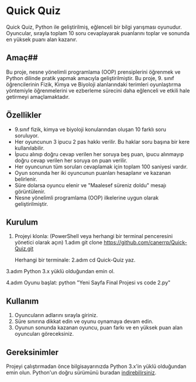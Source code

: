 # Quick Quiz #

Quick Quiz, Python ile geliştirilmiş, eğlenceli bir bilgi yarışması oyunudur. Oyuncular, sırayla toplam 10 soru cevaplayarak puanlarını toplar ve sonunda en yüksek puanı alan kazanır.

## Amaç##

Bu proje, nesne yönelimli programlama (OOP) prensiplerini öğrenmek ve Python dilinde pratik yapmak amacıyla geliştirilmiştir.
Bu proje, 9. sınıf öğrencilerinin Fizik, Kimya ve Biyoloji alanlarındaki terimleri oyunlaştırma yöntemiyle öğrenmelerini ve ezberleme sürecini daha eğlenceli ve etkili hale getirmeyi amaçlamaktadır.

## Özellikler ##

- 9.sınıf fizik, kimya ve biyoloji konularından oluşan 10 farklı soru soruluyor.
- Her oyuncunun 3 ipucu 2 pas hakkı verilir. Bu haklar soru başına bir kere kullanılabilir.
- İpucu alınıp doğru cevap verilen her soruya beş puan, ipucu alınmayıp doğru cevap verilen her soruya on puan verilir.
- Her oyuncunun tüm soruları cevaplamak için toplam 100 saniyesi vardır.
- Oyun sonunda her iki oyuncunun puanları hesaplanır ve kazanan belirlenir.
- Süre dolarsa oyuncu elenir ve "Maalesef süreniz doldu" mesajı görüntülenir.
- Nesne yönelimli programlama (OOP) ilkelerine uygun olarak geliştirilmiştir.

## Kurulum ##

1. Projeyi klonla: (PowerShell veya herhangi bir terminal penceresini yönetici olarak açın)
  1.adım git clone https://github.com/canerrp/Quick-Quiz.git
   
   Herhangi bir terminale:
2.adım cd Quick-Quiz yaz.
   
3.adım Python 3.x yüklü olduğundan emin ol.

4.adım Oyunu başlat:
   python "Yeni Sayfa Final Projesi vs code 2.py"
   

## Kullanım ##

1. Oyuncuların adlarını sırayla giriniz.
2. Süre sınırına dikkat edin ve oyunu oynamaya devam edin.
3. Oyunun sonunda kazanan oyuncu, puan farkı ve en yüksek puan alan oyuncuları göreceksiniz.

## Gereksinimler

Projeyi çalıştırmadan önce bilgisayarınızda Python 3.x'in yüklü olduğundan emin olun. Python'un doğru sürümünü buradan [indirebilirsiniz](https://www.python.org/downloads/).
